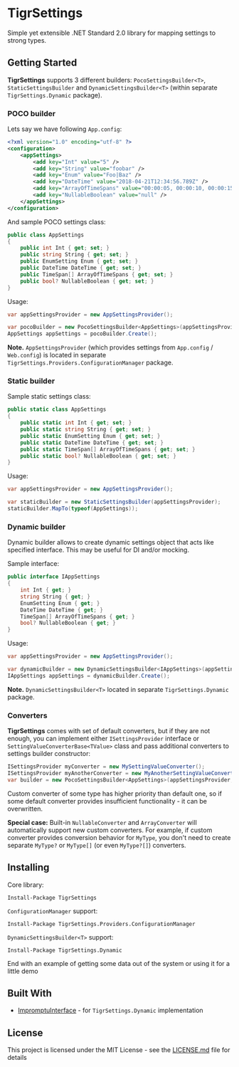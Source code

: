 # TigrSettings

Simple yet extensible .NET Standard 2.0 library for mapping settings to strong types.

## Getting Started

**TigrSettings** supports 3 different builders: `PocoSettingsBuilder<T>`, `StaticSettingsBuilder` and `DynamicSettingsBuilder<T>` (within separate `TigrSettings.Dynamic` package).

### POCO builder
Lets say we have following `App.config`:
```xml
<?xml version="1.0" encoding="utf-8" ?>
<configuration>
    <appSettings>
        <add key="Int" value="5" />
        <add key="String" value="foobar" />
        <add key="Enum" value="Foo|Baz" />
        <add key="DateTime" value="2018-04-21T12:34:56.789Z" />
        <add key="ArrayOfTimeSpans" value="00:00:05, 00:00:10, 00:00:15" />
        <add key="NullableBoolean" value="null" />
    </appSettings>
</configuration>
```

And sample POCO settings class:
```csharp
public class AppSettings
{
    public int Int { get; set; }
    public string String { get; set; }
    public EnumSetting Enum { get; set; }
    public DateTime DateTime { get; set; }
    public TimeSpan[] ArrayOfTimeSpans { get; set; }
    public bool? NullableBoolean { get; set; }
}
```

Usage:
```csharp
var appSettingsProvider = new AppSettingsProvider(); 

var pocoBuilder = new PocoSettingsBuilder<AppSettings>(appSettingsProvider);
AppSettings appSettings = pocoBuilder.Create();
```

**Note.** `AppSettingsProvider` (which provides settings from `App.config` / `Web.config`) is located in separate `TigrSettings.Providers.ConfigurationManager` package.

### Static builder

Sample static settings class:
```csharp
public static class AppSettings
{
    public static int Int { get; set; }
    public static string String { get; set; }
    public static EnumSetting Enum { get; set; }
    public static DateTime DateTime { get; set; }
    public static TimeSpan[] ArrayOfTimeSpans { get; set; }
    public static bool? NullableBoolean { get; set; }
}
```

Usage:
```csharp
var appSettingsProvider = new AppSettingsProvider(); 

var staticBuilder = new StaticSettingsBuilder(appSettingsProvider);
staticBuilder.MapTo(typeof(AppSettings));
```
### Dynamic builder

Dynamic builder allows to create dynamic settings object that acts like specified interface. This may be useful for DI and/or mocking.

Sample interface:
```csharp
public interface IAppSettings
{
    int Int { get; }
    string String { get; }
    EnumSetting Enum { get; }
    DateTime DateTime { get; }
    TimeSpan[] ArrayOfTimeSpans { get; }
    bool? NullableBoolean { get; }
}
```

Usage:
```csharp
var appSettingsProvider = new AppSettingsProvider(); 

var dynamicBuilder = new DynamicSettingsBuilder<IAppSettings>(appSettingsProvider);
IAppSettings appSettings = dynamicBuilder.Create();
```

**Note.** `DynamicSettingsBuilder<T>` located in separate `TigrSettings.Dynamic` package.


### Converters
**TigrSettings** comes with set of default converters,  but if they are not enough, you can implement either `ISettingsProvider` interface or `SettingValueConverterBase<TValue>` class and pass additional converters to settings builder constructor:

```csharp
ISettingsProvider myConverter = new MySettingValueConverter();
ISettingsProvider myAnotherConverter = new MyAnotherSettingValueConverter();
var builder = new PocoSettingsBuilder<AppSettings>(appSettingsProvider, myConverter, myAnotherConverter);
```
Custom converter of some type has higher priority than default one, so if some default converter provides insufficient functionality - it can be overwritten.

**Special case:** Built-in `NullableConverter` and `ArrayConverter` will automatically support new custom converters. For example, if custom converter provides conversion behavior for `MyType`, you don't need to create separate `MyType?` or `MyType[]` (or even `MyType?[]`) converters.


## Installing
Core library:
```
Install-Package TigrSettings
```

`ConfigurationManager` support:

```
Install-Package TigrSettings.Providers.ConfigurationManager
```

`DynamicSettingsBuilder<T>` support:

```
Install-Package TigrSettings.Dynamic
```

End with an example of getting some data out of the system or using it for a little demo


## Built With

* [ImpromptuInterface](https://github.com/ekonbenefits/impromptu-interface) - for `TigrSettings.Dynamic` implementation


## License

This project is licensed under the MIT License - see the [LICENSE.md](LICENSE.md) file for details
